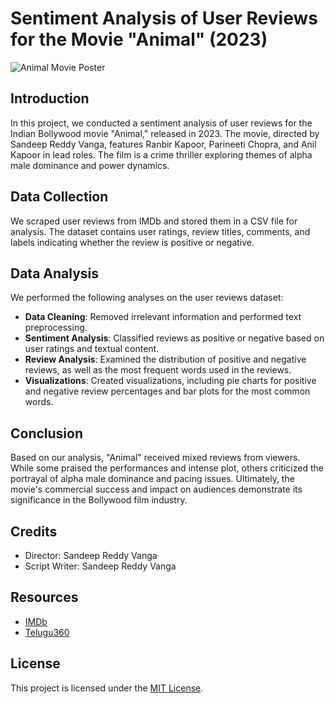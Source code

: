 # Sentiment Analysis of User Reviews for the Movie "Animal" (2023)

![Animal Movie Poster]([movie_poster_image_link_here](https://www.hindustantimes.com/ht-img/img/2023/09/18/original/Ranbir_Kapoor_Animal_1695014609357.webp))

## Introduction

In this project, we conducted a sentiment analysis of user reviews for the Indian Bollywood movie "Animal," released in 2023. The movie, directed by Sandeep Reddy Vanga, features Ranbir Kapoor, Parineeti Chopra, and Anil Kapoor in lead roles. The film is a crime thriller exploring themes of alpha male dominance and power dynamics.

## Data Collection

We scraped user reviews from IMDb and stored them in a CSV file for analysis. The dataset contains user ratings, review titles, comments, and labels indicating whether the review is positive or negative.

## Data Analysis

We performed the following analyses on the user reviews dataset:

- **Data Cleaning**: Removed irrelevant information and performed text preprocessing.
- **Sentiment Analysis**: Classified reviews as positive or negative based on user ratings and textual content.
- **Review Analysis**: Examined the distribution of positive and negative reviews, as well as the most frequent words used in the reviews.
- **Visualizations**: Created visualizations, including pie charts for positive and negative review percentages and bar plots for the most common words.

## Conclusion

Based on our analysis, "Animal" received mixed reviews from viewers. While some praised the performances and intense plot, others criticized the portrayal of alpha male dominance and pacing issues. Ultimately, the movie's commercial success and impact on audiences demonstrate its significance in the Bollywood film industry.

## Credits

- Director: Sandeep Reddy Vanga
- Script Writer: Sandeep Reddy Vanga

## Resources

- [IMDb](https://www.imdb.com/)
- [Telugu360](https://www.telugu360.com/)

## License

This project is licensed under the [MIT License](LICENSE).
